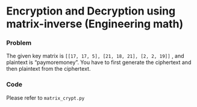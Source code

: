 # Encryption and Decryption using matrix-inverse (Engineering math)

### Problem
The given key matrix is ``[[17, 17, 5], [21, 18, 21], [2, 2, 19]]`` , and plaintext is “paymoremoney”.
You have to first generate the ciphertext and then plaintext from the ciphertext.
### Code
Please refer to `matrix_crypt.py`
